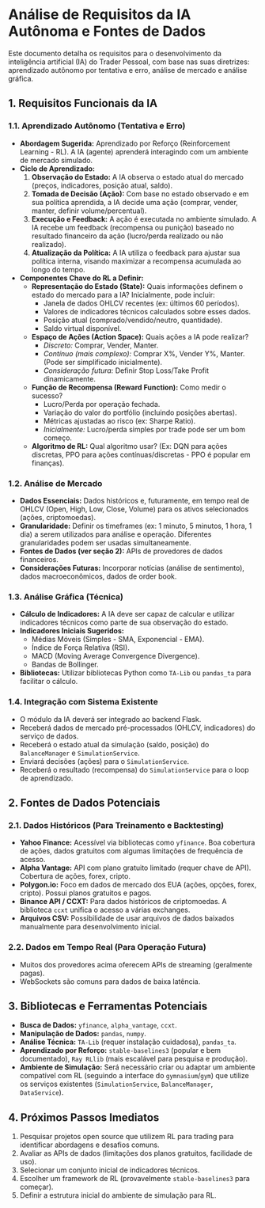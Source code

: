 # Análise de Requisitos da IA Autônoma e Fontes de Dados

Este documento detalha os requisitos para o desenvolvimento da inteligência artificial (IA) do Trader Pessoal, com base nas suas diretrizes: aprendizado autônomo por tentativa e erro, análise de mercado e análise gráfica.

## 1. Requisitos Funcionais da IA

### 1.1. Aprendizado Autônomo (Tentativa e Erro)

*   **Abordagem Sugerida:** Aprendizado por Reforço (Reinforcement Learning - RL). A IA (agente) aprenderá interagindo com um ambiente de mercado simulado.
*   **Ciclo de Aprendizado:**
    1.  **Observação do Estado:** A IA observa o estado atual do mercado (preços, indicadores, posição atual, saldo).
    2.  **Tomada de Decisão (Ação):** Com base no estado observado e em sua política aprendida, a IA decide uma ação (comprar, vender, manter, definir volume/percentual).
    3.  **Execução e Feedback:** A ação é executada no ambiente simulado. A IA recebe um feedback (recompensa ou punição) baseado no resultado financeiro da ação (lucro/perda realizado ou não realizado).
    4.  **Atualização da Política:** A IA utiliza o feedback para ajustar sua política interna, visando maximizar a recompensa acumulada ao longo do tempo.
*   **Componentes Chave do RL a Definir:**
    *   **Representação do Estado (State):** Quais informações definem o estado do mercado para a IA? Inicialmente, pode incluir:
        *   Janela de dados OHLCV recentes (ex: últimos 60 períodos).
        *   Valores de indicadores técnicos calculados sobre esses dados.
        *   Posição atual (comprado/vendido/neutro, quantidade).
        *   Saldo virtual disponível.
    *   **Espaço de Ações (Action Space):** Quais ações a IA pode realizar?
        *   *Discreto:* Comprar, Vender, Manter.
        *   *Contínuo (mais complexo):* Comprar X%, Vender Y%, Manter. (Pode ser simplificado inicialmente).
        *   *Consideração futura:* Definir Stop Loss/Take Profit dinamicamente.
    *   **Função de Recompensa (Reward Function):** Como medir o sucesso?
        *   Lucro/Perda por operação fechada.
        *   Variação do valor do portfólio (incluindo posições abertas).
        *   Métricas ajustadas ao risco (ex: Sharpe Ratio).
        *   *Inicialmente:* Lucro/perda simples por trade pode ser um bom começo.
    *   **Algoritmo de RL:** Qual algoritmo usar? (Ex: DQN para ações discretas, PPO para ações contínuas/discretas - PPO é popular em finanças).

### 1.2. Análise de Mercado

*   **Dados Essenciais:** Dados históricos e, futuramente, em tempo real de OHLCV (Open, High, Low, Close, Volume) para os ativos selecionados (ações, criptomoedas).
*   **Granularidade:** Definir os timeframes (ex: 1 minuto, 5 minutos, 1 hora, 1 dia) a serem utilizados para análise e operação. Diferentes granularidades podem ser usadas simultaneamente.
*   **Fontes de Dados (ver seção 2):** APIs de provedores de dados financeiros.
*   **Considerações Futuras:** Incorporar notícias (análise de sentimento), dados macroeconômicos, dados de order book.

### 1.3. Análise Gráfica (Técnica)

*   **Cálculo de Indicadores:** A IA deve ser capaz de calcular e utilizar indicadores técnicos como parte de sua observação do estado.
*   **Indicadores Iniciais Sugeridos:**
    *   Médias Móveis (Simples - SMA, Exponencial - EMA).
    *   Índice de Força Relativa (RSI).
    *   MACD (Moving Average Convergence Divergence).
    *   Bandas de Bollinger.
*   **Bibliotecas:** Utilizar bibliotecas Python como `TA-Lib` ou `pandas_ta` para facilitar o cálculo.

### 1.4. Integração com Sistema Existente

*   O módulo da IA deverá ser integrado ao backend Flask.
*   Receberá dados de mercado pré-processados (OHLCV, indicadores) do serviço de dados.
*   Receberá o estado atual da simulação (saldo, posição) do `BalanceManager` e `SimulationService`.
*   Enviará decisões (ações) para o `SimulationService`.
*   Receberá o resultado (recompensa) do `SimulationService` para o loop de aprendizado.

## 2. Fontes de Dados Potenciais

### 2.1. Dados Históricos (Para Treinamento e Backtesting)

*   **Yahoo Finance:** Acessível via bibliotecas como `yfinance`. Boa cobertura de ações, dados gratuitos com algumas limitações de frequência de acesso.
*   **Alpha Vantage:** API com plano gratuito limitado (requer chave de API). Cobertura de ações, forex, cripto.
*   **Polygon.io:** Foco em dados de mercado dos EUA (ações, opções, forex, cripto). Possui planos gratuitos e pagos.
*   **Binance API / CCXT:** Para dados históricos de criptomoedas. A biblioteca `ccxt` unifica o acesso a várias exchanges.
*   **Arquivos CSV:** Possibilidade de usar arquivos de dados baixados manualmente para desenvolvimento inicial.

### 2.2. Dados em Tempo Real (Para Operação Futura)

*   Muitos dos provedores acima oferecem APIs de streaming (geralmente pagas).
*   WebSockets são comuns para dados de baixa latência.

## 3. Bibliotecas e Ferramentas Potenciais

*   **Busca de Dados:** `yfinance`, `alpha_vantage`, `ccxt`.
*   **Manipulação de Dados:** `pandas`, `numpy`.
*   **Análise Técnica:** `TA-Lib` (requer instalação cuidadosa), `pandas_ta`.
*   **Aprendizado por Reforço:** `stable-baselines3` (popular e bem documentado), `Ray RLlib` (mais escalável para pesquisa e produção).
*   **Ambiente de Simulação:** Será necessário criar ou adaptar um ambiente compatível com RL (seguindo a interface do `gymnasium`/`gym`) que utilize os serviços existentes (`SimulationService`, `BalanceManager`, `DataService`).

## 4. Próximos Passos Imediatos

1.  Pesquisar projetos open source que utilizem RL para trading para identificar abordagens e desafios comuns.
2.  Avaliar as APIs de dados (limitações dos planos gratuitos, facilidade de uso).
3.  Selecionar um conjunto inicial de indicadores técnicos.
4.  Escolher um framework de RL (provavelmente `stable-baselines3` para começar).
5.  Definir a estrutura inicial do ambiente de simulação para RL.
